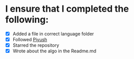 <!-- added a Algorithm in your favourite language -->
<!---[x] add a 'x' to make it tick-->
# I ensure that I completed the following:
 - [x] Added a file in correct language folder
 - [x] Followed [Piyush](https://github.com/piyush97) 
 - [x] Starred the repository
 - [x] Wrote about the algo in the Readme.md  
